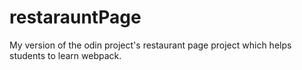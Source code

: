 # restarauntPage
My version of the odin project's restaurant page project which helps students to learn webpack.

